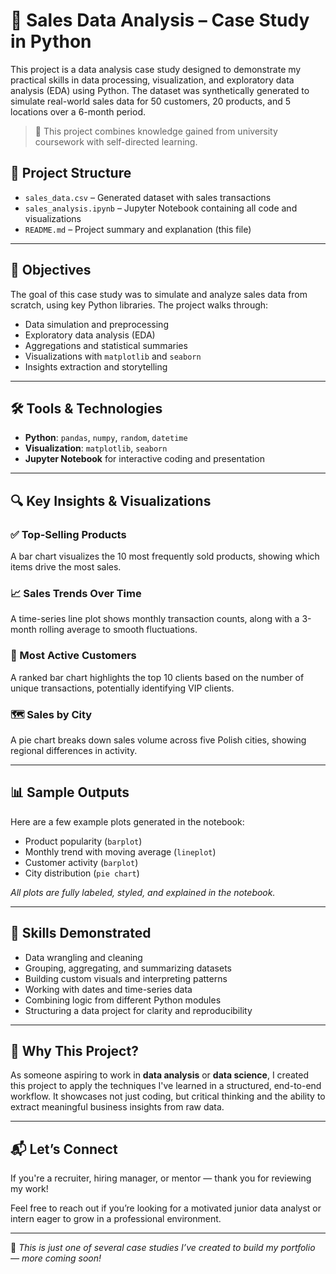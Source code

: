 # 🧠 Sales Data Analysis – Case Study in Python

This project is a data analysis case study designed to demonstrate my practical skills in data processing, visualization, and exploratory data analysis (EDA) using Python. The dataset was synthetically generated to simulate real-world sales data for 50 customers, 20 products, and 5 locations over a 6-month period.

> 🎯 This project combines knowledge gained from university coursework with self-directed learning.

## 📂 Project Structure

- `sales_data.csv` – Generated dataset with sales transactions
- `sales_analysis.ipynb` – Jupyter Notebook containing all code and visualizations
- `README.md` – Project summary and explanation (this file)

---

## 📌 Objectives

The goal of this case study was to simulate and analyze sales data from scratch, using key Python libraries. The project walks through:

- Data simulation and preprocessing
- Exploratory data analysis (EDA)
- Aggregations and statistical summaries
- Visualizations with `matplotlib` and `seaborn`
- Insights extraction and storytelling

---

## 🛠️ Tools & Technologies

- **Python**: `pandas`, `numpy`, `random`, `datetime`
- **Visualization**: `matplotlib`, `seaborn`
- **Jupyter Notebook** for interactive coding and presentation

---

## 🔍 Key Insights & Visualizations

### ✅ Top-Selling Products
A bar chart visualizes the 10 most frequently sold products, showing which items drive the most sales.

### 📈 Sales Trends Over Time
A time-series line plot shows monthly transaction counts, along with a 3-month rolling average to smooth fluctuations.

### 👥 Most Active Customers
A ranked bar chart highlights the top 10 clients based on the number of unique transactions, potentially identifying VIP clients.

### 🗺️ Sales by City
A pie chart breaks down sales volume across five Polish cities, showing regional differences in activity.

---

## 📊 Sample Outputs

Here are a few example plots generated in the notebook:

- Product popularity (`barplot`)
- Monthly trend with moving average (`lineplot`)
- Customer activity (`barplot`)
- City distribution (`pie chart`)

*All plots are fully labeled, styled, and explained in the notebook.*

---

## 🧠 Skills Demonstrated

- Data wrangling and cleaning
- Grouping, aggregating, and summarizing datasets
- Building custom visuals and interpreting patterns
- Working with dates and time-series data
- Combining logic from different Python modules
- Structuring a data project for clarity and reproducibility

---

## 🚀 Why This Project?

As someone aspiring to work in **data analysis** or **data science**, I created this project to apply the techniques I've learned in a structured, end-to-end workflow. It showcases not just coding, but critical thinking and the ability to extract meaningful business insights from raw data.

---

## 📬 Let’s Connect

If you're a recruiter, hiring manager, or mentor — thank you for reviewing my work!

Feel free to reach out if you’re looking for a motivated junior data analyst or intern eager to grow in a professional environment.

---

📁 *This is just one of several case studies I’ve created to build my portfolio — more coming soon!*

